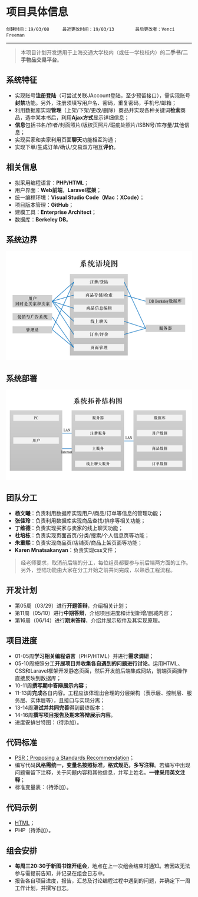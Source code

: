 # 项目具体信息
    创建时间：19/03/08     最近更改时间：19/03/13        最后更改者：Venci Freeman
***
> 本项目计划开发适用于上海交通大学校内（或任一学校校内）的**二手书/二手物品交易平台**。

## 系统特征
- 实现账号**注册登陆**（可尝试关联JAccount登陆，至少预留接口），需实现账号**封禁**功能。另外，注册须填写用户名、密码，重复密码，手机号/邮箱；
- 利用数据库实现**管理**（上架/下架/更改/删除）商品并实现各种关键词**检索**商品，选中某本书后，利用**Ajax方式**显示详细信息；
- **信息**包括书名/作者/封面照片/版权页照片/瑕疵处照片/ISBN号/库存量/其他信息；
- 实现买家和卖家利用页面**聊天**功能相互沟通；
- 实现下单/生成订单/确认/交易双方相互**评价**。
         
## 相关信息
- 拟采用编程语言：**PHP/HTML**；
- 用户界面：**Web前端**，**Laravel框架**；
- 统一编程环境：**Visual Studio Code（Mac：XCode）**；
- 项目版本管理：**GitHub**；
- 建模工具：**Enterprise Architect**；
- 数据库：**Berkeley DB**。

## 系统边界
![](https://github.com/VenciFreeman/Platform/blob/master/pic/context_map.png)

## 系统部署
![](https://github.com/VenciFreeman/Platform/blob/master/pic/topology_diagram.png)
         
## 团队分工
- **杨文曦**：负责利用数据库实现用户/商品/订单等信息的管理功能；
- **张佳玲**：负责利用数据库实现商品查找/排序等相关功能；
- **丁维德**：负责实现买家与卖家的线上聊天功能；
- **杜培栋**：负责实现页面首页/分类/搜索/个人信息页等功能；
- **朱重熙**：负责实现商品页/店铺页/商品上架页面等功能；
- **Karen Mnatsakanyan**：负责实现css文件；
> 经老师要求，取消前后端的分工，每位组员都要参与前后端两方面的工作。另外，登陆功能由大家在分工开始之前共同完成，以熟悉工程流程。
         
## 开发计划
- 第05周（03/29）进行**开题答辩**，介绍相关计划；
- 第11周（05/10）进行**中期答辩**，介绍项目进度和计划新增/删减内容；
- 第16周（06/14）进行**期末答辩**，介绍并展示软件及其实现原理。
         
## 项目进度
- 01-05周**学习相关编程语言**（PHP/HTML）并进行**需求调研**；
- 05-10周按照分工**开展项目并收集各自遇到的问题进行讨论**。运用HTML、CSS和Laravel框架开发静态页面，然后开发前后端集成网站，前端页面操作直接反映到数据库；
- 10-11周**撰写期中答辩展示内容**；
- 11-13周**完成**各自内容。工程应该体现出合理的分层架构（表示层、控制层、服务层、实体层等），且接口与实现分离；
- 13-14周**测试并共同完善**得到最终版本；
- 14-16周**撰写项目报告及期末答辩展示内容**。
- 进度安排甘特图：（待添加）。
         
## 代码标准
- [PSR：Proposing a Standards Recommendation](https://psr.phphub.org "Markdown")；
- 编写代码**风格需统一，变量名按照标准，格式规范，多写注释**。若编写中出现问题需留下注释，关于问题内容和其他信息，并写上姓名。**一律采用英文注释**；
- 标准变量表：（待添加）。

## 代码示例
- [HTML](https://github.com/VenciFreeman/Platform/tree/master/html_example "Markdown")；
- PHP（待添加）。

## 组会安排
- **每周三20:30于新图书馆开组会**，地点在上一次组会结束时通知。若因故无法参与需提前告知，并记录在组会日志中。
- 报告各自项目进度，报告，汇总及讨论编程过程中遇到的问题，并确定下一周工作计划，并撰写日志。
